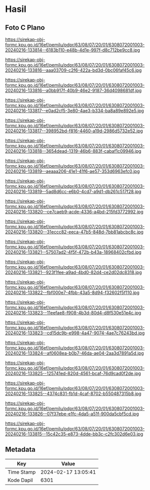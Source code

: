 # Hasil

## Foto C Plano

https://sirekap-obj-formc.kpu.go.id/16ef/pemilu/pdpr/63/08/07/20/01/6308072001003-20240216-133814--6183b110-e48b-4d1e-997f-d8c712be9cc8.jpg

https://sirekap-obj-formc.kpu.go.id/16ef/pemilu/pdpr/63/08/07/20/01/6308072001003-20240216-133816--aaa03709-c2f6-422a-bd3d-0bc06faf45c6.jpg

https://sirekap-obj-formc.kpu.go.id/16ef/pemilu/pdpr/63/08/07/20/01/6308072001003-20240216-133816--a0bb917f-40b9-46e2-9187-36d4098681df.jpg

https://sirekap-obj-formc.kpu.go.id/16ef/pemilu/pdpr/63/08/07/20/01/6308072001003-20240216-133817--e0ad2cf5-3e80-4ae3-b334-ba8a89e892e5.jpg

https://sirekap-obj-formc.kpu.go.id/16ef/pemilu/pdpr/63/08/07/20/01/6308072001003-20240216-133817--398952bd-f816-4460-a19d-2986d5732e52.jpg

https://sirekap-obj-formc.kpu.go.id/16ef/pemilu/pdpr/63/08/07/20/01/6308072001003-20240216-133818--3654dead-1319-46b6-883f-cabaf1c09946.jpg

https://sirekap-obj-formc.kpu.go.id/16ef/pemilu/pdpr/63/08/07/20/01/6308072001003-20240216-133819--aeaaa206-41e1-41f6-ae57-353d6963efc0.jpg

https://sirekap-obj-formc.kpu.go.id/16ef/pemilu/pdpr/63/08/07/20/01/6308072001003-20240216-133819--5ad8d6cc-e6b0-4cd7-a9d1-db261c517f28.jpg

https://sirekap-obj-formc.kpu.go.id/16ef/pemilu/pdpr/63/08/07/20/01/6308072001003-20240216-133820--ce7caeb9-acde-4336-a4bd-215fd3772992.jpg

https://sirekap-obj-formc.kpu.go.id/16ef/pemilu/pdpr/63/08/07/20/01/6308072001003-20240216-133820--31eccc82-eeca-47b5-848d-7bb81abcbc8c.jpg

https://sirekap-obj-formc.kpu.go.id/16ef/pemilu/pdpr/63/08/07/20/01/6308072001003-20240216-133821--57507ad2-4f5f-472b-b43a-18968402cfbd.jpg

https://sirekap-obj-formc.kpu.go.id/16ef/pemilu/pdpr/63/08/07/20/01/6308072001003-20240216-133821--923f1fee-a9ad-4bd0-82d4-ce2d02dc8318.jpg

https://sirekap-obj-formc.kpu.go.id/16ef/pemilu/pdpr/63/08/07/20/01/6308072001003-20240216-133822--fbf000e7-4fbb-43a5-8d94-f32602f5f110.jpg

https://sirekap-obj-formc.kpu.go.id/16ef/pemilu/pdpr/63/08/07/20/01/6308072001003-20240216-133823--11eefae8-f908-4b3d-80d4-d8f530e51e4c.jpg

https://sirekap-obj-formc.kpu.go.id/16ef/pemilu/pdpr/63/08/07/20/01/6308072001003-20240216-133823--cd15dc9b-e998-4a47-9074-4ae7c76243bd.jpg

https://sirekap-obj-formc.kpu.go.id/16ef/pemilu/pdpr/63/08/07/20/01/6308072001003-20240216-133824--af0608ea-b0b7-46da-ae04-2aa3d7891a5d.jpg

https://sirekap-obj-formc.kpu.go.id/16ef/pemilu/pdpr/63/08/07/20/01/6308072001003-20240216-133825--125741ed-820d-4561-bcaf-76d9cad0f2de.jpg

https://sirekap-obj-formc.kpu.go.id/16ef/pemilu/pdpr/63/08/07/20/01/6308072001003-20240216-133825--4374c831-fb1d-4caf-8702-b550487315b8.jpg

https://sirekap-obj-formc.kpu.go.id/16ef/pemilu/pdpr/63/08/07/20/01/6308072001003-20240216-133826--07f37ebe-e1fc-4da5-a51f-900da5cbf5cd.jpg

https://sirekap-obj-formc.kpu.go.id/16ef/pemilu/pdpr/63/08/07/20/01/6308072001003-20240216-133815--15c42c35-e873-4dde-bb3c-c2fc302d6e03.jpg


## Metadata

| Key        | Value               |
| ---------- | ------------------- |
| Time Stamp | 2024-02-17 13:05:41 |
| Kode Dapil | 6301                |



